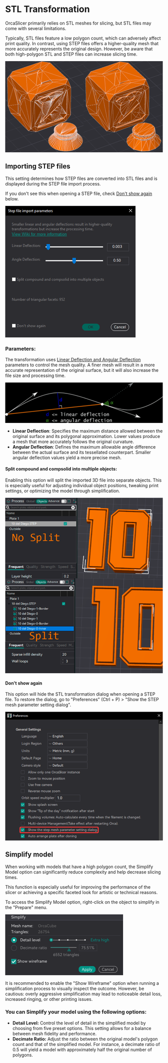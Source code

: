 # STL Transformation

OrcaSlicer primarily relies on STL meshes for slicing, but STL files may come with several limitations.

Typically, STL files feature a low polygon count, which can adversely affect print quality.
In contrast, using STEP files offers a higher-quality mesh that more accurately represents the original design. However, be aware that both high-polygon STL and STEP files can increase slicing time.

![stl-transformation-smooth-rough](./images/stl%20transformation/stl-transformation-smooth-rough.png)

## Importing STEP files

This setting determines how STEP files are converted into STL files and is displayed during the STEP file import process.

If you don't see this when opening a STEP file, check [Don't show again](#Don't-show-again) below.

![stl-transformation](./images/stl%20transformation/stl-transformation.png)

### Parameters:

The transformation uses [Linear Deflection and Angular Deflection](https://dev.opencascade.org/doc/overview/html/occt_user_guides__mesh.html) parameters to control the mesh quality.
A finer mesh will result in a more accurate representation of the original surface, but it will also increase the file size and processing time.

![stl-transformation-params](./images/stl%20transformation/stl-transformation-params.png)

- **Linear Deflection**: Specifies the maximum distance allowed between the original surface and its polygonal approximation. Lower values produce a mesh that more accurately follows the original curvature.
- **Angular Deflection**: Defines the maximum allowable angle difference between the actual surface and its tessellated counterpart. Smaller angular deflection values yield a more precise mesh.

#### Split compound and compsolid into multiple objects:

Enabling this option will split the imported 3D file into separate objects. This is especially useful for adjusting individual object positions, tweaking print settings, or optimizing the model through simplification.

![stl-transformation-split](./images/stl%20transformation/stl-transformation-split.png)

#### Don't show again

This option will hide the STL transformation dialog when opening a STEP file.
To restore the dialog, go to "Preferences" (Ctrl + P) > "Show the STEP mesh parameter setting dialog".

![stl-transformation-enable](./images/stl%20transformation/stl-transformation-enable.png)

## Simplify model

When working with models that have a high polygon count, the Simplify Model option can significantly reduce complexity and help decrease slicing times.

This function is especially useful for improving the performance of the slicer or achieving a specific faceted look for artistic or technical reasons.

To access the Simplify Model option, right-click on the object to simplify in the "Prepare" menu.

![simplify-menu](./images/stl%20transformation/simplify-menu.png)

It is recommended to enable the "Show Wireframe" option when running a simplification process to visually inspect the outcome. However, be cautious: overly aggressive simplification may lead to noticeable detail loss, increased ringing, or other printing issues.

### You can Simplify your model using the following options:

- **Detail Level:** Control the level of detail in the simplified model by choosing from five preset options. This setting allows for a balance between mesh fidelity and performance.
- **Decimate Ratio:** Adjust the ratio between the original model's polygon count and that of the simplified model. For instance, a decimate ratio of 0.5 will yield a model with approximately half the original number of polygons.